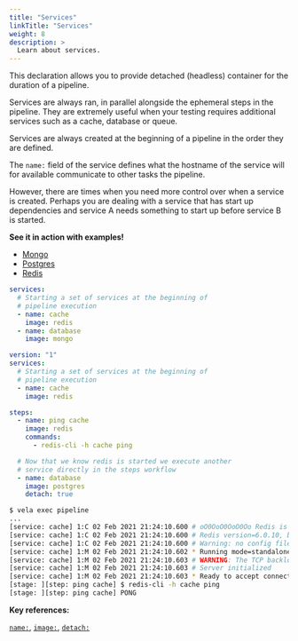 ```yaml
---
title: "Services"
linkTitle: "Services"
weight: 8
description: >
  Learn about services.
---
```


This declaration allows you to provide detached (headless) container for the duration of a pipeline.

Services are always ran, in parallel alongside the ephemeral steps in the pipeline. They are extremely useful when your testing requires additional services such as a cache, database or queue.

Services are always created at the beginning of a pipeline in the order they are defined.

The `name:` field of the service defines what the hostname of the service will for available communicate to other tasks the pipeline.

However, there are times when you need more control over when a service is created. Perhaps you are dealing with a service that has start up dependencies and service A needs something to start up before service B is started.

**See it in action with examples!**

* [Mongo](/docs/usage/examples/mongo.md)
* [Postgres](/docs/usage/examples/postgres.md)
* [Redis](/docs/usage/examples/redis.md)

<!-- section break -->

```yaml
services:
  # Starting a set of services at the beginning of 
  # pipeline execution
  - name: cache
    image: redis
  - name: database
    image: mongo
```

```yaml
version: "1"
services:
  # Starting a set of services at the beginning of 
  # pipeline execution
  - name: cache
    image: redis

steps:
  - name: ping cache
    image: redis
    commands:
      - redis-cli -h cache ping

  # Now that we know redis is started we execute another 
  # service directly in the steps workflow
  - name: database
    image: postgres
    detach: true
```

```sh
$ vela exec pipeline
...
[service: cache] 1:C 02 Feb 2021 21:24:10.600 # oO0OoO0OoO0Oo Redis is starting oO0OoO0OoO0Oo
[service: cache] 1:C 02 Feb 2021 21:24:10.600 # Redis version=6.0.10, bits=64, commit=00000000, modified=0, pid=1, just started
[service: cache] 1:C 02 Feb 2021 21:24:10.600 # Warning: no config file specified, using the default config. In order to specify a config file use redis-server /path/to/redis.conf
[service: cache] 1:M 02 Feb 2021 21:24:10.602 * Running mode=standalone, port=6379.
[service: cache] 1:M 02 Feb 2021 21:24:10.603 # WARNING: The TCP backlog setting of 511 cannot be enforced because /proc/sys/net/core/somaxconn is set to the lower value of 128.
[service: cache] 1:M 02 Feb 2021 21:24:10.603 # Server initialized
[service: cache] 1:M 02 Feb 2021 21:24:10.603 * Ready to accept connections
[stage: ][step: ping cache] $ redis-cli -h cache ping
[stage: ][step: ping cache] PONG
```

<!-- section break -->

**Key references:**

[`name:`](/reference/yaml/services/#the-name-key), [`image:`](/reference/yaml/services/#the-image-key), [`detach:`](/reference/yaml/steps/#the-detach-key)
